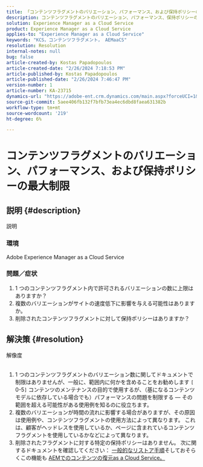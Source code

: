 ```yaml
---
title: 「コンテンツフラグメントのバリエーション、パフォーマンス、および保持ポリシーの最大制限」
description: コンテンツフラグメントのバリエーション、パフォーマンス、保持ポリシーの最大制限に関する質問
solution: Experience Manager as a Cloud Service
product: Experience Manager as a Cloud Service
applies-to: "Experience Manager as a Cloud Service"
keywords: "KCS，コンテンツフラグメント， AEMaaCS"
resolution: Resolution
internal-notes: null
bug: false
article-created-by: Kostas Papadopoulos
article-created-date: "2/26/2024 7:18:53 PM"
article-published-by: Kostas Papadopoulos
article-published-date: "2/26/2024 7:46:47 PM"
version-number: 1
article-number: KA-23715
dynamics-url: "https://adobe-ent.crm.dynamics.com/main.aspx?forceUCI=1&pagetype=entityrecord&etn=knowledgearticle&id=04bd3cdf-dbd4-ee11-9079-6045bd006c82"
source-git-commit: 5aee406fb132f7bfb73ea4ec6dbd8faea631382b
workflow-type: tm+mt
source-wordcount: '219'
ht-degree: 6%

---
```


# コンテンツフラグメントのバリエーション、パフォーマンス、および保持ポリシーの最大制限

## 説明 {#description}

説明<br>


### <b>環境</b>

Adobe Experience Manager as a Cloud Service



### <b>問題／症状</b>

1. 1 つのコンテンツフラグメント内で許可されるバリエーションの数に上限はありますか？
2. 複数のバリエーションがサイトの速度低下に影響を与える可能性はありますか。
3. 削除されたコンテンツフラグメントに対して保持ポリシーはありますか？



## 解決策 {#resolution}

解像度<br><br>


1. 1 つのコンテンツフラグメントのバリエーション数に関してドキュメントで制限はありませんが、一般に、範囲内に何かを含めることをお勧めします `[` 0-5`]`  コンテンツのメンテナンスの目的で使用するが、（基になるコンテンツモデルに依存している場合でも）パフォーマンスの問題を制限する — その範囲を超える可能性がある使用例を知るのに役立ちます。
2. 複数のバリエーションが時間の流れに影響する場合がありますが、その原因は使用例や、コンテンツフラグメントの使用方法によって異なります。 これは、顧客がヘッドレスを使用しているか、ページに含まれているコンテンツフラグメントを使用しているかなどによって異なります。
3. 削除されたフラグメントに対する特定の保持ポリシーはありません。 次に関するドキュメントを確認してください： [一般的なリストア手順](https://experienceleague.adobe.com/docs/experience-cloud-kcs/kbarticles/KA-23505.html?lang=en)そしておそらくこの機能も [AEMでのコンテンツの復元as a Cloud Service。](https://experienceleague.adobe.com/docs/experience-manager-cloud-service/content/operations/restore.html?lang=ja)

